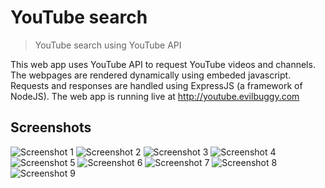 # YouTube search

> YouTube search using YouTube API

This web app uses YouTube API to request YouTube videos and channels. The webpages are rendered dynamically using embeded javascript. Requests and responses are handled using ExpressJS (a framework of NodeJS). The web app is running live at http://youtube.evilbuggy.com 

## Screenshots

![Screenshot 1](https://cdn.pbrd.co/images/HbI34US.png)	
![Screenshot 2](https://cdn.pbrd.co/images/HbI3oSk.png)
![Screenshot 3](https://cdn.pbrd.co/images/HbI3XhP.png)
![Screenshot 4](https://cdn.pbrd.co/images/HbI4nrN.png)
![Screenshot 5](https://cdn.pbrd.co/images/HbI5TlJ.png)
![Screenshot 6](https://cdn.pbrd.co/images/HbI4NsX.png)
![Screenshot 7](https://cdn.pbrd.co/images/HbI4ZwJ.png)
![Screenshot 8](https://cdn.pbrd.co/images/HbI5kdP.png)
![Screenshot 9](https://cdn.pbrd.co/images/HbI5uPN.png)
